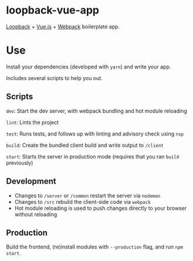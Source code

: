 # loopback-vue-app

[Loopback](https://loopback.io) + [Vue.js](vuejs.org) + [Webpack](http://webpack.js.org/) boilerplate app.

# Use

Install your dependencies (developed with `yarn`) and write your app.

Includes several scripts to help you out.

## Scripts

`dev`: Start the dev server, with webpack bundling and hot module reloading

`lint`: Lints the project

`test`: Runs tests, and follows up with linting and advisory check using `nsp`

`build`: Create the bundled client build and write output to `/client`

`start`: Starts the server in production mode (requires that you ran `build` previously)

## Development 

- Changes to `/server` or `/common` restart the server via `nodemon`
- Changes to `/src` rebuild the client-side code via `webpack`
- Hot module reloading is used to push changes directly to your browser without reloading

## Production

Build the frontend, (re)install modules with `--production` flag, and run `npm start`.
